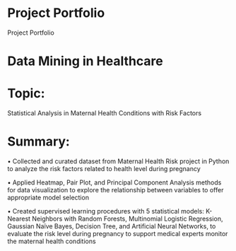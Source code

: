 # Project Portfolio
 Project Portfolio
 
# Data Mining in Healthcare 

# Topic: 
Statistical Analysis in Maternal Health Conditions with Risk Factors

# Summary:

•	Collected and curated dataset from Maternal Health Risk project in Python to analyze the risk factors related to health level during pregnancy

•	Applied Heatmap, Pair Plot, and Principal Component Analysis methods for data visualization to explore the relationship between variables to offer appropriate model selection

•	Created supervised learning procedures with 5 statistical models: K-Nearest Neighbors with Random Forests, Multinomial Logistic Regression, Gaussian Naïve Bayes, Decision Tree, and Artificial Neural Networks, to evaluate the risk level during pregnancy to support medical experts monitor the maternal health conditions
